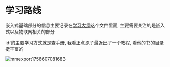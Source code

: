 # 学习路线

嵌入式基础部分的信息主要记录在[学习大纲](https://github.com/CNU-OS/Embedded-Study-Guide/edit/main/docs/学习大纲.md)这个文件里面, 主要需要关注的是嵌入式以及物联网相关的部分

idf的主要学习方式就是查手册, 我看正点原子最近出了一个教程, 看他的书的目录挺丰富的

![mmexport1756607081683](https://picture-01-1316374204.cos.ap-beijing.myqcloud.com/lenovo-picture/202509101607750.jpg)